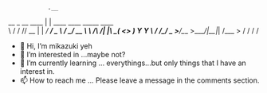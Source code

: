 
               .__                               
__  _  __ ____ |  |   ____  ____   _____   ____  
\ \/ \/ // __ \|  | _/ ___\/  _ \ /     \_/ __ \ 
 \     /\  ___/|  |_\  \__(  <_> )  Y Y  \  ___/ 
  \/\_/  \___  >____/\___  >____/|__|_|  /\___  >
             \/          \/            \/     \/ 




- 👋 Hi, I’m mikazuki yeh
- 👀 I’m interested in ...maybe not? 
- 🌱 I’m currently learning ... everythings...but only things that I have an interest in.
- 📫 How to reach me ... Please leave a message in the comments section. 

<!---
mikazukiyeh/mikazukiyeh is a ✨ special ✨ repository because its `README.md` (this file) appears on your GitHub profile.
You can click the Preview link to take a look at your changes.
--->
